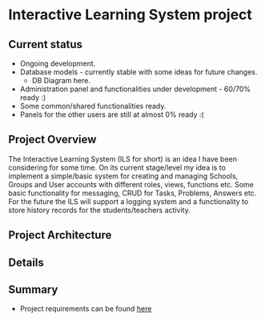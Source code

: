 # Interactive Learning System project

## Current status
  - Ongoing development.
  - Database models - currently stable with some ideas for future changes.
    - DB Diagram here.
  - Administration panel and functionalities under development - 60/70% ready :)
  - Some common/shared functionalities ready.
  - Panels for the other users are still at almost 0% ready :(

## Project Overview
  The Interactive Learning System (ILS for short) is an idea I have been considering for some time. On its current stage/level my idea is to implement a simple/basic system for creating and managing Schools, Groups and User accounts with different roles, views, functions etc. Some basic functionality for messaging, CRUD for Tasks, Problems, Answers etc. 
  For the future the ILS will support a logging system and a functionality to store history records for the students/teachers activity.
  
## Project Architecture
  
## Details

## Summary
  - Project requirements can be found [here](https://github.com/TelerikAcademy/ASP.NET-MVC/tree/master/Final%20Project/2016)

